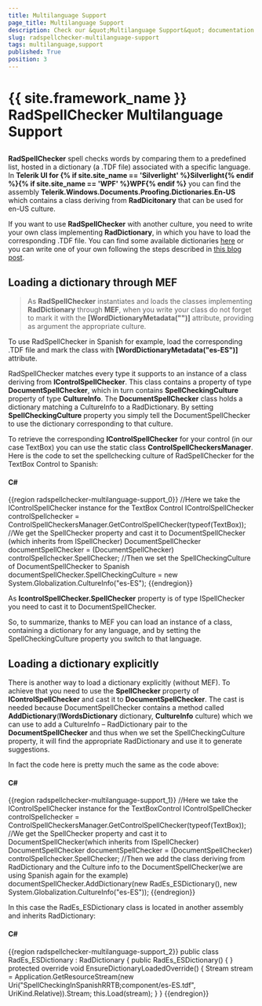 ```yaml
---
title: Multilanguage Support
page_title: Multilanguage Support
description: Check our &quot;Multilanguage Support&quot; documentation article for the RadSpellChecker {{ site.framework_name }} control.
slug: radspellchecker-multilanguage-support
tags: multilanguage,support
published: True
position: 3
---
```


# {{ site.framework_name }} RadSpellChecker Multilanguage Support



## 

__RadSpellChecker__ spell checks words by comparing them to a predefined list, hosted in a dictionary (a .TDF file) associated with a specific language. In __Telerik UI for {% if site.site_name == 'Silverlight' %}Silverlight{% endif %}{% if site.site_name == 'WPF' %}WPF{% endif %}__ you can find the assembly __Telerik.Windows.Documents.Proofing.Dictionaries.En-US__ which contains a class deriving from __RadDicitonary__  that can be used for en-US culture.
        

If you want to use __RadSpellChecker__ with another culture, you need to write your own class implementing __RadDictionary__, in which you have to load the corresponding .TDF file. You can find some available dictionaries [here](http://www.telerik.com/community/forums/aspnet-ajax/spell/147971-radspell-dictionaries.aspx ) or you can write one of your own following the steps described in [this blog post](http://blogs.telerik.com/aspnet-ajax/posts/10-04-29/creating-a-custom-radspell-dictionary.aspx).
        



## __Loading a dictionary through MEF__

>As __RadSpellChecker__ instantiates and loads the classes implementing __RadDictionary__ through __MEF__, when you write your class do not forget to mark it with the __[WordDictionaryMetadata("<associatedCulture>")]__ attribute, providing as argument the appropriate culture.
          

To use RadSpellChecker in Spanish for example, load the corresponding .TDF file and mark the class with __[WordDictionaryMetadata("es-ES")]__ attribute.
        

RadSpellChecker matches every type it supports to an instance of a class deriving from __IControlSpellChecker__. This class contains a property of type __DocumentSpellChecker__, which in turn contains __SpellCheckingCulture__ property of type __CultureInfo__. The __DocumentSpellChecker__ class holds a dictionary matching a CultureInfo to a RadDictionary. By setting __SpellCheckingCulture__ property you simply tell the DocumentSpellChecker to use the dictionary corresponding to that culture.
        

To retrieve the corresponding __IControlSpellChecker__ for your control (in our case TextBox) you can use the static class __ControlSpellCheckersManager__. Here is the code to set the spellchecking culture of RadSpellChecker for the TextBox Control to Spanish:
        

#### __C#__

{{region radspellchecker-multilanguage-support_0}}
	//Here we take the IControlSpellChecker instance for the TextBox Control
	IControlSpellChecker controlSpellchecker = ControlSpellCheckersManager.GetControlSpellChecker(typeof(TextBox));
	//We get the SpellChecker property and cast it to DocumentSpellChecker (which inherits from ISpellChecker) 
	DocumentSpellChecker documentSpellChecker = (DocumentSpellChecker) controlSpellchecker.SpellChecker; 
	//Then we set the SpellCheckingCulture of DocumentSpellChecker to Spanish
	documentSpellChecker.SpellCheckingCulture = new System.Globalization.CultureInfo("es-ES");
{{endregion}}



As __IcontrolSpellChecker.SpellChecker__ property is of type ISpellChecker you need to cast it to DocumentSpellChecker.
        

So, to summarize, thanks to MEF you can load an instance of a class, containing a dictionary for any language, and by setting the SpellCheckingCulture property you switch to that language.



## __Loading a dictionary explicitly__

There is another way to load a dictionary explicitly (without MEF). To achieve that you need to use the __SpellChecker__ property of __IControlSpellChecker__ and cast it to __DocumentSpellChecker__. The cast is needed because DocumentSpellChecker contains a method called __AddDictionary__(__IWordsDictionary__ dictionary, __CultureInfo__ culture) which we can use to add a CultureInfo – RadDictionary pair to the __DocumentSpellChecker__ and thus when we set the SpellCheckingCulture property, it will find the appropriate RadDictionary and use it to generate suggestions.
        

In fact the code here is pretty much the same as the code above:

#### __C#__

{{region radspellchecker-multilanguage-support_1}}
	//Here we take the IControlSpellChecker instance for the TextBoxControl
	IControlSpellChecker controlSpellchecker = ControlSpellCheckersManager.GetControlSpellChecker(typeof(TextBox));
	//We get the SpellChecker property and cast it to DocumentSpellChecker(which inherits from ISpellChecker) 
	DocumentSpellChecker documentSpellChecker = (DocumentSpellChecker) controlSpellchecker.SpellChecker; 
	//Then we add the class deriving from RadDictionary and the Culture info to the DocumentSpellChecker(we are using Spanish again for the example)
	documentSpellChecker.AddDictionary(new RadEs_ESDictionary(), new System.Globalization.CultureInfo("es-ES"));
{{endregion}}



In this case the RadEs_ESDictionary class is located in another assembly and inherits RadDictionary:
        

#### __C#__

{{region radspellchecker-multilanguage-support_2}}
	public class RadEs_ESDictionary : RadDictionary
	{
	   public RadEs_ESDictionary()
	   {
	   }
	   protected override void EnsureDictionaryLoadedOverride()
	   {
	        Stream stream = Application.GetResourceStream(new Uri("SpellCheckingInSpanishRRTB;component/es-ES.tdf", UriKind.Relative)).Stream;
	        this.Load(stream);
	   }
	}
{{endregion}}





